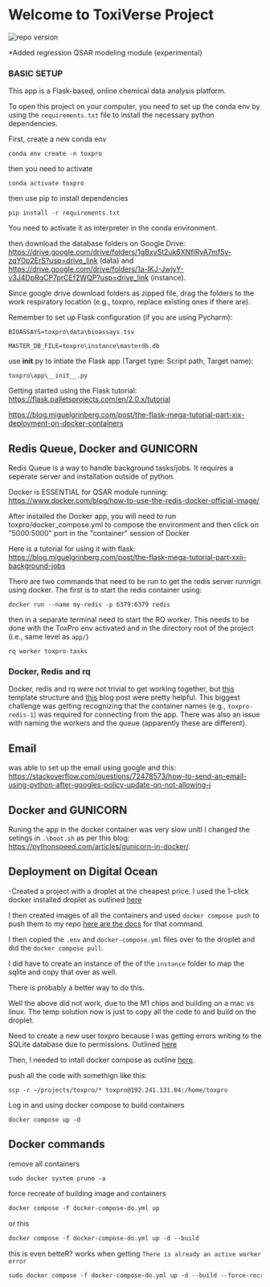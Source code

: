 # Welcome to ToxiVerse Project

![repo version](https://img.shields.io/badge/Version-v.%200.2-green)

*Added regression QSAR modeling module (experimental)
### BASIC SETUP
This app is a Flask-based, online chemical data analysis platform.

To open this project on your computer, you need to set up the conda env by using the `requirements.txt` file to install
the necessary python dependencies.

First, create a new conda env

```
conda env create -n toxpro
```

then you need to activate

```
conda activate toxpro
```
then use pip to install dependencies

```
pip install -r requirements.txt
```
You need to activate it as interpreter in the conda environment.

then download the database folders on Google Drive:
https://drive.google.com/drive/folders/1gBxySt2uk6XNflRyA7mf5y-zqY0p2ErS?usp=drive_link (data) and
https://drive.google.com/drive/folders/1a-lKJ-JwjyY-v3J4DpRgCP7prCEf2WQP?usp=drive_link (instance).

Since google drive download folders as zipped file, drag the folders to the work respiratory location (e.g., toxpro, replace existing ones if there are).

Remember to set up Flask configuration (if you are using Pycharm):
```
BIOASSAYS=toxpro\data\bioassays.tsv
```

```
MASTER_DB_FILE=toxpro\instance\masterdb.db
```

use __init__.py to intiate the Flask app (Target type: Script path, Target name):
```
toxpro\app\__init__.py
```


Getting started using the Flask tutorial: https://flask.palletsprojects.com/en/2.0.x/tutorial

https://blog.miguelgrinberg.com/post/the-flask-mega-tutorial-part-xix-deployment-on-docker-containers


## Redis Queue, Docker and GUNICORN


Redis Queue is a way to handle background tasks/jobs.  It requires a seperate server and installation outside
of python.





Docker is ESSENTIAL for QSAR module running: https://www.docker.com/blog/how-to-use-the-redis-docker-official-image/

After installed the Docker app, you will need to run toxpro/docker_compose.yml to compose the environment and then click on "5000:5000" port in the "container" session of Docker

Here is a tutorial for using it with flask: https://blog.miguelgrinberg.com/post/the-flask-mega-tutorial-part-xxii-background-jobs




There are two commands that need to be run to get the redis server runnign using docker. The first is to start the redis
container using:

```
docker run --name my-redis -p 6379:6379 redis
```

then in a separate terminal need to start the RQ worker.  This needs to be done with the ToxPro env activated and in the
directory root of the project (i.e., same level as `app/`)

```
rq worker toxpro-tasks
```
### Docker, Redis and rq

Docker, redis and rq were not trivial to get working together, but [this](https://github.com/fcakyon/flask-redis-docker) template
structure and [this](https://blog.abbasmj.com/implementing-redis-task-queues-and-deploying-on-docker-compose) blog post were 
pretty helpful.  This biggest challenge was getting recognizing that the container names (e.g., `toxpro-redis-1`) was required
for connecting from the app.  There was also an issue with naming the workers and the queue (apparently these are different).


## Email

was able to set up the email using google and this: https://stackoverflow.com/questions/72478573/how-to-send-an-email-using-python-after-googles-policy-update-on-not-allowing-j


## Docker and GUNICORN

Runing the app in the docker container was very slow unitl I changed the setings in `.\boot.sh` as per this blog:
https://pythonspeed.com/articles/gunicorn-in-docker/.

## Deployment on Digital Ocean

-Created a project with a droplet at the cheapest price.  I used the 1-click docker
installed droplet as outlined [here](https://www.digitalocean.com/community/tutorials/how-to-use-the-docker-1-click-install-on-digitalocean)

I then created images of all the containers and used `docker compose push` to push them
to my repo [here are the docs](https://docs.docker.com/engine/reference/commandline/compose_push/) for that command.

I then copied the `.env` and `docker-compose.yml` files over to the droplet and did the `docker compose pull`. 

I did have to create an instance of the of the `instance` folder to map the sqlite and copy that 
over as well.  

There is probably a better way to do this. 

Well the above did not work, due to the M1 chips and building on a mac vs linux.  The temp solution
now is just to copy all the code to and build on the droplet. 

Need to create a new user toxpro because I was getting errors writing to the SQLite database
due to permissions.  Outlined [here](https://www.digitalocean.com/community/tutorials/how-to-create-a-new-sudo-enabled-user-on-ubuntu-18-04-quickstart)

Then, I needed to intall docker compose as outline [here](https://www.digitalocean.com/community/tutorials/how-to-install-and-use-docker-compose-on-ubuntu-22-04).

push all the code with somethign like this:

```commandline
scp -r ~/projects/toxpro/* toxpro@192.241.131.84:/home/toxpro
```

Log in and using docker compose to build containers

```commandline
docker compose up -d
```


## Docker commands

remove all containers
```dockerfile
sudo docker system prune -a
```

force recreate of building image and containers
```dockerfile
docker compose -f docker-compose-do.yml up
```
or this
```dockerfile
docker compose -f docker-compose-do.yml up -d --build
```

this is even betteR?  works when getting `There is already an active worker error`
```dockerfile
sudo docker compose -f docker-compose-do.yml up -d --build --force-recreate
```
